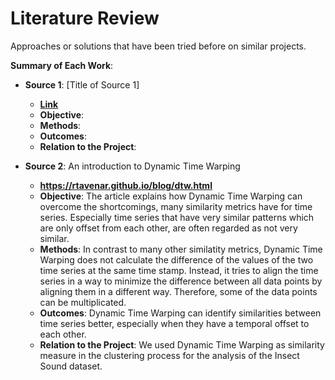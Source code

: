 # Literature Review

Approaches or solutions that have been tried before on similar projects.

**Summary of Each Work**:

- **Source 1**: [Title of Source 1]

  - **[Link]()**
  - **Objective**:
  - **Methods**:
  - **Outcomes**:
  - **Relation to the Project**:

- **Source 2**: An introduction to Dynamic Time Warping

  - **https://rtavenar.github.io/blog/dtw.html**
  - **Objective**: The article explains how Dynamic Time Warping can overcome the shortcomings, many similarity metrics have for time series. Especially time series that have very similar patterns which are only offset from each other, are often regarded as not very similar.
  - **Methods**: In contrast to many other similatity metrics, Dynamic Time Warping does not calculate the difference of the values of the two time series at the same time stamp. Instead, it tries to align the time series in a way to minimize the difference between all data points by aligning them in a different way. Therefore, some of the data points can be multiplicated.
  - **Outcomes**: Dynamic Time Warping can identify similarities between time series better, especially when they have a temporal offset to each other.
  - **Relation to the Project**: We used Dynamic Time Warping as similarity measure in the clustering process for the analysis of the Insect Sound dataset. 

  
